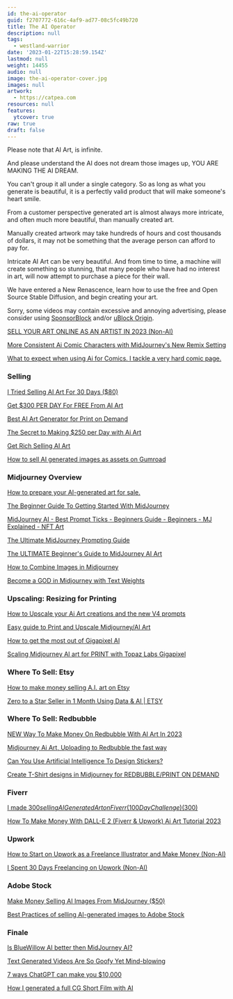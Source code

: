 ```yaml
---
id: the-ai-operator
guid: f2707772-616c-4af9-ad77-08c5fc49b720
title: The AI Operator
description: null
tags:
  - westland-warrior
date: '2023-01-22T15:28:59.154Z'
lastmod: null
weight: 14455
audio: null
image: the-ai-operator-cover.jpg
images: null
artwork:
  - https://catpea.com
resources: null
features:
  ytcover: true
raw: true
draft: false
---
```


Please note that AI Art, is infinite.

And please understand the AI does not dream those images up, YOU ARE MAKING THE AI DREAM.

You can't group it all under a single category. So as long as what you generate is beautiful, it is a perfectly valid product that will make someone's heart smile.

From a customer perspective generated art is almost always more intricate, and often much more beautiful, than manually created art.

Manually created artwork may take hundreds of hours and cost thousands of dollars, it may not be something that the average person can afford to pay for.

Intricate AI Art can be very beautiful. And from time to time, a machine will create something so stunning, that many people who have had no interest in art, will now attempt to purchase a piece for their wall.

We have entered a New Renascence, learn how to use the free and Open Source Stable Diffusion, and begin creating your art.



<div role="alert" class="alert m-5 border-1 border-warning bg-outline-warning text-warning">
  Sorry, some videos may contain excessive and annoying advertising, please consider using
  <a href="https://www.youtube.com/results?search_query=SpopnsorBlock" class="alert-link">SponsorBlock</a>
  and/or
  <a href="https://www.youtube.com/results?search_query=uBlock+Origin" class="alert-link">uBlock Origin</a>.
</div>


[SELL YOUR ART ONLINE AS AN ARTIST IN 2023 (Non-AI)](https://www.youtube.com/watch?v=UYvcKVrE5jw "Play Video")

[More Consistent Ai Comic Characters with MidJourney's New Remix Setting](https://www.youtube.com/watch?v=dhMLkZxAlrw "Play Video")

[What to expect when using Ai for Comics. I tackle a very hard comic page.](https://www.youtube.com/watch?v=9pLDxR1ie0g "Play Video")

### Selling

[I Tried Selling AI Art For 30 Days ($80)](https://www.youtube.com/watch?v=2psSl6oM0vw "Play Video")

[Get $300 PER DAY For FREE From AI Art](https://www.youtube.com/watch?v=TYCNoN9OQww "Play Video")

[Best AI Art Generator for Print on Demand](https://www.youtube.com/watch?v=4_A7FmtWInc "Play Video")

[The Secret to Making $250 per Day with Ai Art](https://www.youtube.com/watch?v=X4acYl34xGE "Play Video")

[Get Rich Selling AI Art](https://www.youtube.com/watch?v=IKrxK3P1vBg "Play Video")

[How to sell AI generated images as assets on Gumroad](https://www.youtube.com/watch?v=L2gUq4zMY8k "Play Video")

### Midjourney Overview

[How to prepare your AI-generated art for sale.](https://www.youtube.com/watch?v=qiG_OX0I8lo "Play Video")

[The Beginner Guide To Getting Started With MidJourney](https://www.youtube.com/watch?v=jytmYCC5OtE "Play Video")

[MidJourney AI - Best Prompt Ticks - Beginners Guide - Beginners - MJ Explained - NFT Art](https://www.youtube.com/watch?v=lFI8JQvPfu8 "Play Video")

[The Ultimate MidJourney Prompting Guide](https://www.youtube.com/watch?v=NBT7hJEZw4k "Play Video")

[The ULTIMATE Beginner's Guide to MidJourney AI Art](https://www.youtube.com/watch?v=FcRFQTMW_bo&list=PLgrJUN7TszTFNO9P6pNnXlS28Sw9rrg9W "Play Video")

[How to Combine Images in Midjourney](https://www.youtube.com/watch?v=PC3XtBNQAXY "Play Video")

[Become a GOD in Midjourney with Text Weights](https://www.youtube.com/watch?v=YPVxA7wi_mA "Play Video")

### Upscaling: Resizing for Printing

[How to Upscale your Ai Art creations and the new V4 prompts](https://www.youtube.com/watch?v=2WSONA6-b2Q "Play Video")

[Easy guide to Print and Upscale Midjourney/AI Art](https://www.youtube.com/watch?v=9q5racimBbo "Play Video")

[How to get the most out of Gigapixel AI](https://www.youtube.com/watch?v=whueBKObo8o "Play Video")

[Scaling Midjourney AI art for PRINT with Topaz Labs Gigapixel](https://www.youtube.com/watch?v=JQFPbB91Cdc "Play Video")

### Where To Sell: Etsy

[How to make money selling A.I. art on Etsy](https://www.youtube.com/watch?v=QOMOHo9trgw "Play Video")

[Zero to a Star Seller in 1 Month Using Data & AI | ETSY](https://www.youtube.com/watch?v=mEaIrzLWy1E "Play Video")

### Where To Sell: Redbubble

[NEW Way To Make Money On Redbubble With AI Art In 2023](https://www.youtube.com/watch?v=lufry3QAPd4 "Play Video")

[Midjourney Ai Art, Uploading to Redbubble the fast way](https://www.youtube.com/watch?v=7ttuMD8QA0s "Play Video")

[Can You Use Artificial Intelligence To Design Stickers?](https://www.youtube.com/watch?v=MD8O_xRCCGA "Play Video")

[Create T-Shirt designs in Midjourney for REDBUBBLE/PRINT ON DEMAND](https://www.youtube.com/watch?v=0Z3ahDpuj9k "Play Video")

### Fiverr

[I made $300 selling AI Generated Art on Fiverr (100 Day Challenge)  ($300)](https://www.youtube.com/watch?v=9nTJJGyPjbI "Play Video")

[How To Make Money With DALL-E 2 (Fiverr & Upwork) Ai Art Tutorial 2023](https://www.youtube.com/watch?v=r-quLz-pUDk "Play Video")

### Upwork

[How to Start on Upwork as a Freelance Illustrator and Make Money (Non-AI)](https://www.youtube.com/watch?v=BYBOZb7OJRo "Play Video")

[I Spent 30 Days Freelancing on Upwork (Non-AI)](https://www.youtube.com/watch?v=ARqAJQo24rs "Play Video")

### Adobe Stock

[Make Money Selling AI Images From MidJourney ($50)](https://www.youtube.com/watch?v=uKwGYcxve00 "Play Video")

[Best Practices of selling AI-generated images to Adobe Stock](https://www.youtube.com/watch?v=QF1gb_DIS9M "Play Video")

### Finale

[Is BlueWillow AI better then MidJourney AI?](https://www.youtube.com/watch?v=642lfD9DPcY "Play Video")

[Text Generated Videos Are So Goofy Yet Mind-blowing](https://www.youtube.com/watch?v=ILXlcfHq3WM "Play Video")

[7 ways ChatGPT can make you $10,000](https://www.youtube.com/watch?v=CWW03CWeNX8 "Play Video")

[How I generated a full CG Short Film with AI](https://www.youtube.com/watch?v=ajyL9FyN-pw "Play Video")
